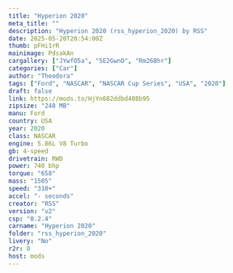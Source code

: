 ```yaml
---
title: "Hyperion 2020"
meta_title: ""
description: "Hyperion 2020 (rss_hyperion_2020) by RSS"
date: 2025-05-20T20:54:00Z
thumb: pFHi1rR
mainimage: PdsakAn
cargallery: ["JYwfO5a", "5E2GwnO", "Rm26Bhr"]
categories: ["Car"]
author: "Theodora"
tags: ["Ford", "NASCAR", "NASCAR Cup Series", "USA", "2020"]
draft: false
link: https://mods.to/HjYn682ddbd408b95
zipsize: "248 MB"
manu: Ford
country: USA
year: 2020
class: NASCAR
engine: 5.86L V8 Turbo
gb: 4-speed
drivetrain: RWD
power: 740 bhp 
torque: "658"
mass: "1505"
speed: "310+"
accel: "- seconds"
creator: "RSS"
version: "v2"
csp: "0.2.4"
carname: "Hyperion 2020"
folder: "rss_hyperion_2020"
livery: "No"
r2r: 0
host: mods
---
```

